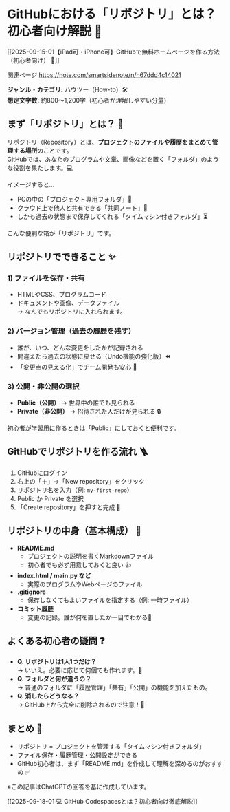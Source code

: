 # GitHubにおける「リポジトリ」とは？初心者向け解説 📂

[[2025-09-15-01【iPad可・iPhone可】GitHubで無料ホームページを作る方法（初心者向け） 🚀]]


関連ページ
https://note.com/smartsidenote/n/n67ddd4c14021


**ジャンル・カテゴリ:** ハウツー（How-to）🛠️  
**想定文字数:** 約800〜1,200字（初心者が理解しやすい分量）

## まず「リポジトリ」とは？ 🤔
リポジトリ（Repository）とは、**プロジェクトのファイルや履歴をまとめて管理する場所**のことです。  
GitHubでは、あなたのプログラムや文章、画像などを置く「フォルダ」のような役割を果たします。💻

イメージすると…  
- PCの中の「プロジェクト専用フォルダ」📁  
- クラウド上で他人と共有できる「共同ノート」📒  
- しかも過去の状態まで保存してくれる「タイムマシン付きフォルダ」⏳  

こんな便利な箱が「リポジトリ」です。

## リポジトリでできること ✨
### 1) ファイルを保存・共有
- HTMLやCSS、プログラムコード  
- ドキュメントや画像、データファイル  
→ なんでもリポジトリに入れられます。

### 2) バージョン管理（過去の履歴を残す）
- 誰が、いつ、どんな変更をしたかが記録される  
- 間違えたら過去の状態に戻せる（Undo機能の強化版）⏪  
- 「変更点の見える化」でチーム開発も安心 👥

### 3) 公開・非公開の選択
- **Public（公開）** → 世界中の誰でも見られる  
- **Private（非公開）** → 招待された人だけが見られる 🔒  

初心者が学習用に作るときは「Public」にしておくと便利です。

## GitHubでリポジトリを作る流れ 🪜
1. GitHubにログイン  
2. 右上の「＋」→「New repository」をクリック  
3. リポジトリ名を入力（例: `my-first-repo`）  
4. Public か Private を選択  
5. 「Create repository」を押すと完成 🎉  

## リポジトリの中身（基本構成） 📑
- **README.md**  
  - プロジェクトの説明を書くMarkdownファイル  
  - 初心者でも必ず用意しておくと良い 👍  
- **index.html / main.py など**  
  - 実際のプログラムやWebページのファイル  
- **.gitignore**  
  - 保存しなくてもよいファイルを指定する（例: 一時ファイル）  
- **コミット履歴**  
  - 変更の記録。誰が何を直したか一目でわかる📜

## よくある初心者の疑問 ❓
- **Q. リポジトリは1人1つだけ？**  
  → いいえ。必要に応じて何個でも作れます。🚀  
- **Q. フォルダと何が違うの？**  
  → 普通のフォルダに「履歴管理」「共有」「公開」の機能を加えたもの。  
- **Q. 消したらどうなる？**  
  → GitHub上から完全に削除されるので注意！🛑

## まとめ 🎯
- リポジトリ = プロジェクトを管理する「タイムマシン付きフォルダ」  
- ファイル保存・履歴管理・公開設定ができる  
- GitHub初心者は、まず「README.md」を作成して理解を深めるのがおすすめ ✅

※この記事はChatGPTの回答を基に作成しています。


[[2025-09-18-01 💻 GitHub Codespacesとは？初心者向け徹底解説]]
